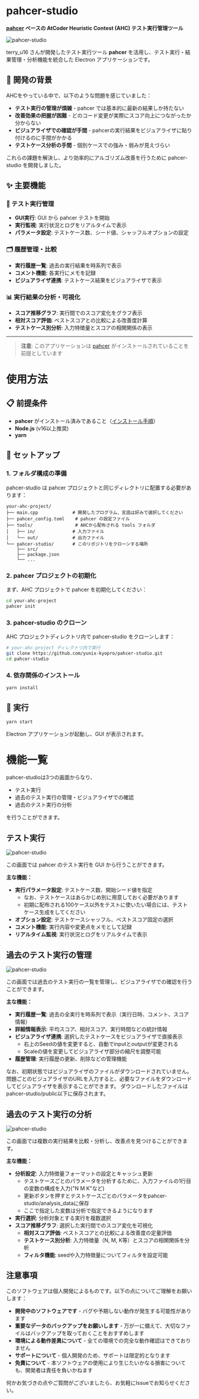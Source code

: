# pahcer-studio

**[pahcer](https://github.com/terry-u16/pahcer) ベースの AtCoder Heuristic Contest (AHC) テスト実行管理ツール**

![pahcer-studio](img/fig1.png)

terry_u16 さんが開発したテスト実行ツール **pahcer** を活用し、テスト実行・結果管理・分析機能を統合した Electron アプリケーションです。

## 🎯 開発の背景

AHCをやっている中で、以下のような問題を感じていました：

- **テスト実行の管理が煩雑** - pahcer では基本的に最新の結果しか持たない
- **改善効果の把握が困難** - どのコード変更が実際にスコア向上につながったか分からない
- **ビジュアライザでの確認が手間** - pahcerの実行結果をビジュアライザに貼り付けるのに手間がかかる
- **テストケース分析の手間** - 個別ケースでの強み・弱みが見えづらい

これらの課題を解決し、より効率的にアルゴリズム改善を行うために pahcer-studio を開発しました。

## ✨ 主要機能

### 🚀 テスト実行管理

- **GUI実行**: GUI から pahcer テストを開始
- **実行監視**: 実行状況とログをリアルタイムで表示
- **パラメータ設定**: テストケース数、シード値、シャッフルオプションの設定

### 🗂️ 履歴管理・比較

- **実行履歴一覧**: 過去の実行結果を時系列で表示
- **コメント機能**: 各実行にメモを記録
- **ビジュアライザ連携**: テストケース結果をビジュアライザで表示

### 📊 実行結果の分析・可視化

- **スコア推移グラフ**: 実行間でのスコア変化をグラフ表示
- **相対スコア評価**: ベストスコアとの比較による改善度計算
- **テストケース別分析**: 入力特徴量とスコアの相関関係の表示

---

> **注意**: このアプリケーションは [pahcer](https://github.com/terry-u16/pahcer) がインストールされていることを前提としています

# 使用方法

## 📋 前提条件

- **pahcer** がインストール済みであること（[インストール手順](https://github.com/terry-u16/pahcer)）
- **Node.js** (v16以上推奨)
- **yarn**

## 📁 セットアップ

### 1. フォルダ構成の準備

pahcer-studio は pahcer プロジェクトと同じディレクトリに配置する必要があります：

```
your-ahc-project/
├── main.cpp             # 開発したプログラム、言語は好みで選択してください
├── pahcer_config.toml    # pahcer の設定ファイル
├── tools/                # AHCから配布される tools フォルダ
│   ├── in/              # 入力ファイル
│   └── out/             # 出力ファイル
└── pahcer-studio/       # このリポジトリをクローンする場所
    ├── src/
    ├── package.json
    └── ...
```

### 2. pahcer プロジェクトの初期化

まず、AHC プロジェクトで pahcer を初期化してください：

```bash
cd your-ahc-project
pahcer init
```

### 3. pahcer-studio のクローン

AHC プロジェクトディレクトリ内で pahcer-studio をクローンします：

```bash
# your-ahc-project ディレクトリ内で実行
git clone https://github.com/yunix-kyopro/pahcer-studio.git
cd pahcer-studio
```

### 4. 依存関係のインストール

```bash
yarn install
```

## 🚀 実行

```bash
yarn start
```

Electron アプリケーションが起動し、GUI が表示されます。

# 機能一覧

pahcer-studioは3つの画面からなり、

- テスト実行
- 過去のテスト実行の管理・ビジュアライザでの確認
- 過去のテスト実行の分析

を行うことができます。

## テスト実行

![pahcer-studio](img/fig2.png)

この画面では pahcer のテスト実行を GUI から行うことができます。

**主な機能：**

- **実行パラメータ設定**: テストケース数、開始シード値を指定
  - なお、テストケースはあらかじめ別に用意しておく必要があります
  - 初期に配布される100ケース以外をテストに使いたい場合には、テストケース生成をしてください
- **オプション設定**: テストケースシャッフル、ベストスコア固定の選択
- **コメント機能**: 実行内容や変更点をメモとして記録
- **リアルタイム監視**: 実行状況とログをリアルタイムで表示

## 過去のテスト実行の管理

![pahcer-studio](img/fig1.png)

この画面では過去のテスト実行の一覧を管理し、ビジュアライザでの確認を行うことができます。

**主な機能：**

- **実行履歴一覧**: 過去の全実行を時系列で表示（実行日時、コメント、スコア情報）
- **詳細情報表示**: 平均スコア、相対スコア、実行時間などの統計情報
- **ビジュアライザ連携**: 選択したテストケースをビジュアライザで直接表示
  - 右上のSeedの値を変更すると、自動でinputとoutputが変更される
  - Scaleの値を変更してビジュアライザ部分の縮尺を調整可能
- **履歴管理**: 実行履歴の更新、削除などの管理機能

なお、初期状態ではビジュアライザのファイルがダウンロードされていません。
問題ごとのビジュアライザのURLを入力すると、必要なファイルをダウンロードしてビジュアライザを表示することができます。
ダウンロードしたファイルはpahcer-studio/public以下に保存されます。

## 過去のテスト実行の分析

![pahcer-studio](img/fig3.png)

この画面では複数の実行結果を比較・分析し、改善点を見つけることができます。

**主な機能：**

- **分析設定**: 入力特徴量フォーマットの設定とキャッシュ更新
  - テストケースごとのパラメータを分析するために、入力ファイルの1行目の変数の構成を入力("N M K"など)
  - 更新ボタンを押すとテストケースごとのパラメータをpahcer-studio/analysis_dataに保存
  - ここで指定した変数は分析で指定できるようになります
- **実行選択**: 分析対象とする実行を複数選択
- **スコア推移グラフ**: 選択した実行間でのスコア変化を可視化
  - **相対スコア評価**: ベストスコアとの比較による改善度の定量評価
  - **テストケース別分析**: 入力特徴量（N, M, K等）とスコアの相関関係を分析
  - **フィルタ機能**: seedや入力特徴量についてフィルタを設定可能

## 注意事項

このソフトウェアは個人開発によるものです。以下の点についてご理解をお願いします：

- **開発中のソフトウェアです** - バグや予期しない動作が発生する可能性があります
- **重要なデータのバックアップをお願いします** - 万が一に備えて、大切なファイルはバックアップを取っておくことをおすすめします
- **環境による動作差異について** - 全ての環境での完全な動作確認はできておりません
- **サポートについて** - 個人開発のため、サポートは限定的となります
- **免責について** - 本ソフトウェアの使用により生じたいかなる損害についても、開発者は責任を負いかねます

何かお気づきの点やご質問がございましたら、お気軽にIssueでお知らせください。
